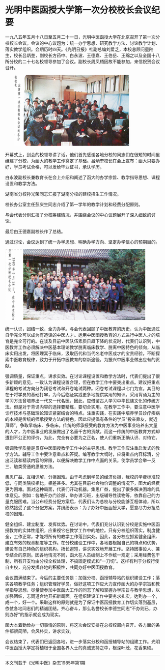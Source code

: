 # 光明中医函授大学第一次分校校长会议纪要



一九八五年五月十八日至五月二十一日，光明中医函授大学在北京召开了第一次分校校长会议。会议的中心议题为：统一办学思想、研究教学方法、讨论教学计划、落实教学组织。会期历时四天。《光明日报》社副总编刘爱芝，本校总顾问童陆生，校长吕炳奎，副校长方药中、白永波、王德嘉、王伯岳、王绵之以及全国十八所分校的二十七名校领导参加了会议。副校长周凤梧因故不能参加，来信祝贺会议召开。

　　![光明中医函授第一次分校校长会议](img/20190423154908bb07ba.png)

开幕式上，到会的校领导讲了话，他们首先感谢各地分校的同志们在很短的时间里组建了分校，为函大的教学工作奠定了基础。吕炳奎校长在会上宣布：函大只要办好，学员考试合格，可以发给毕业证书，承认学历。

白永波副校长兼教育长在会上介绍和阐述了函大的办学宗旨、教学指导思想、课程设置和教学方法。

湖南省分校孙光荣同志汇报了湖南分校的建校招生工作情况。

校长办公室主任彭庆生同志介绍了第一学年的教学计划和经费分配原则。

与会代表分别汇报了分校筹建情况，并围绕会议的中心议题展开了深入细致的讨论。

最后由王德嘉副校长作了总结。

通过讨论，会议达到了统一办学思想、明确办学方向、坚定办学信心的预期目的。



![光明中医函授第一次分校校长会议](img/2019042315484345cdcc.png)　　

统一认识，团结一致，全力办学。与会代表回顾了中医教育的历史，认为中医通过自学完全可以成为有造诣的中医人才。运用中医函授教育的方式进行中医人才的培育是完全可行的。在谈及目前中医队伍素质日趋下降的状况时，代表们认识到，中医教育工作必须解决中医基本理论教学脱离临床教学、脱离中医特色的倾向，从临床实用出发，将医理寓于临床，汲取历代和当代名老中医成才的宝贵经验，不断探索中医教育规律，致力于开拓中医教育的崭新途径，为振兴中医事业做出应有的贡献。

强调质量，保证重点，讲求实效。在讨论课程设置和教学方法时，代表们提出了很多新颖的意见。一致认为课程设置合理，但在教学工作中要突出重点。建议把重点课程的考试方向分为闭卷考试和开卷笔试两种。闭卷考试课程以七门为宜。其目的在于将学员的基础打牢，为今后临证实践更多地提供实用的知识。采用背诵为主的学习方法曾培养出一代又一代名医，因此，应借鉴古人学习中华民族文化的传统方法。但是对于背诵内容的选择要精练，要切合实用。在教学工作中，要注意中医学诊疗技术与基础理论知识紧密结合的特点。注重实践，在实践中培养学员诊疗疾病的本领是传统的师承授受方法的特色，因此应提倡有条件的学员“投亲靠友，就近拜师”。争取早临床、多临床。传统的师承授受的教育方法为中医事业培养出大量的人才，为中医事业的发展做出了名垂千古的贡献。而这一传统的中医教育方式却遭到不公正的评价，为此，完全有必要为之正名，使人们重新正确认识、对待它。

强调教学质量是贯穿中医函授教学工作中的主导思想。教学工作应注重启发式的教学方法。辅导工作中要注意重点和答疑。编写教学大纲时，应将重点内容标清，分出泛读和精读内容的界限，以便解决教学工作中点面的关系，使学员学会举一反三、触类旁通的思维方法。

集思广益、互相谅解、分担困难。由于考虑到学员的经济负担，我校的学费标准较低，与同类院校相比，相差甚多。尤其在目前社会物价调整的情况下，函大的经费更为困难。面对这种局面，代表们开动机器，集思广益，提出了很多解决困难的具体意见。例如：各地开办门诊部，举办讲习班，出版辅导性读物等，依靠自己的力量克服困难。当公布经费分配方案后，代表们认为总校与分校能够互相体谅，所以欣然接受了这个分配方案，并纷纷表示：为了办好中医函授大学，愿意尽力分担总校的困难。

健全组织、建立制度、发挥优势。在讨论中，代表们充分认识到分校是实施中医函授教育的实体性组织，应重视它在教学工作中的地位。只有分校组织落实，制度健全，工作正常，才能将所有的教学工作落到实处。因此，各分校应抓紧健全组织、建立有效的规章制度等工作。在分校建设工作中，各地要根据自己的特点和优势，建设有自己特色的组织机构，扬长避短，讲求实效地开展工作。坚持因事设人、兼专结合的原则。因各地情况不同，函大在人员编制上不作统一规定；采用经费包干制，所有开支均由分校全权处理，不搞固定模式和“一刀切”。这样有利于分校行使自主权，充分发挥各地的积极性，共同办好中医函授教育。

会议圆满结束了。今后的主要任务是：加强分校、函授辅导站的组织建设工作；落实各项教学任务；组织管理好学员。做好这项工作应大力宣传函大的办学宗旨和教学指导思想，尽量使参加中医函大工作的同志了解和掌握办学宗旨与教学思想，以加强团结，志同道合地开拓新局面。在组织建设工作中要务求扎实，达到办一个，成一个，好一个。采取这样的原则就是为了保证中医函授教育工作切实落到基层，依仗各地同志们的精诚团结，齐心奋斗，那么名誉校长李德生同志“不办则已，办则办好”的指示就会成为现实。

函大本着勤俭办一切事情的原则，将这次会议安排在总校校部内召开。各方面的条件都很简陋，会风朴实，讲求实效。

会议结束了，代表们已返回各地，进一步落实分校和函授辅导站的组建工作。光明中医函授大学定将植根于全国各界人士的真诚支持之中，根深叶茂，花香果硕。

------

本文刊载于《光明中医》杂志1985年第1期
